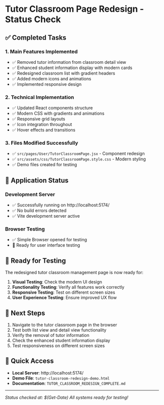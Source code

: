 # Tutor Classroom Page Redesign - Status Check

## ✅ Completed Tasks

### 1. Main Features Implemented

- ✅ Removed tutor information from classroom detail view
- ✅ Enhanced student information display with modern cards
- ✅ Redesigned classroom list with gradient headers
- ✅ Added modern icons and animations
- ✅ Implemented responsive design

### 2. Technical Implementation

- ✅ Updated React components structure
- ✅ Modern CSS with gradients and animations
- ✅ Responsive grid layouts
- ✅ Icon integration throughout
- ✅ Hover effects and transitions

### 3. Files Modified Successfully

- ✅ `src/pages/User/TutorClassroomPage.jsx` - Component redesign
- ✅ `src/assets/css/TutorClassroomPage.style.css` - Modern styling
- ✅ Demo files created for testing

## 🚀 Application Status

### Development Server

- ✅ Successfully running on http://localhost:5174/
- ✅ No build errors detected
- ✅ Vite development server active

### Browser Testing

- ✅ Simple Browser opened for testing
- 🔄 Ready for user interface testing

## 🎯 Ready for Testing

The redesigned tutor classroom management page is now ready for:

1. **Visual Testing**: Check the modern UI design
2. **Functionality Testing**: Verify all features work correctly
3. **Responsive Testing**: Test on different screen sizes
4. **User Experience Testing**: Ensure improved UX flow

## 📝 Next Steps

1. Navigate to the tutor classroom page in the browser
2. Test both list view and detail view functionality
3. Verify the removal of tutor information
4. Check the enhanced student information display
5. Test responsiveness on different screen sizes

## 🔗 Quick Access

- **Local Server**: http://localhost:5174/
- **Demo File**: `tutor-classroom-redesign-demo.html`
- **Documentation**: `TUTOR_CLASSROOM_REDESIGN_COMPLETE.md`

---

_Status checked at: $(Get-Date)_
_All systems ready for testing!_
